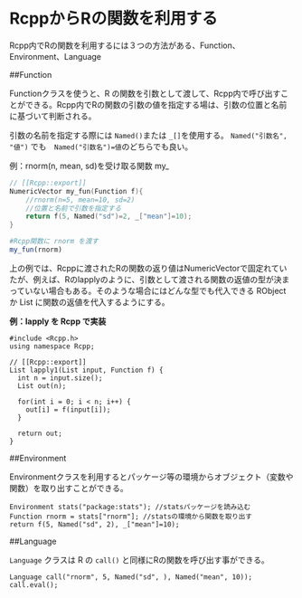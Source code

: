 # RcppからRの関数を利用する

Rcpp内でRの関数を利用するには３つの方法がある、Function、Environment、Language


##Function

Functionクラスを使うと、R の関数を引数として渡して、Rcpp内で呼び出すことができる。Rcpp内でRの関数の引数の値を指定する場は、引数の位置と名前に基づいて判断される。

引数の名前を指定する際には `Named()`または `_[]`を使用する。
`Named("引数名", "値")` でも　`Named("引数名")=値`のどちらでも良い。


例：rnorm(n, mean, sd)を受け取る関数 my_


```cpp
// [[Rcpp::export]]
NumericVector my_fun(Function f){
    //rnorm(n=5, mean=10, sd=2)
    //位置と名前で引数を指定する
    return f(5, Named("sd")=2, _["mean"]=10);
}

```

```r
#Rcpp関数に rnorm を渡す
my_fun(rnorm)

```
上の例では、Rcppに渡されたRの関数の返り値はNumericVectorで固定れていたが、例えば、Rのlapplyのように、引数として渡される関数の返値の型が決まっていない場合もある。そのような場合にはどんな型でも代入できる RObject か List に関数の返値を代入するようにする。

**例：lapply を Rcpp で実装**

```
#include <Rcpp.h>
using namespace Rcpp;

// [[Rcpp::export]]
List lapply1(List input, Function f) {
  int n = input.size();
  List out(n);

  for(int i = 0; i < n; i++) {
    out[i] = f(input[i]);
  }

  return out;
}
```


##Environment

Environmentクラスを利用するとパッケージ等の環境からオブジェクト（変数や関数）を取り出すことができる。

```
Environment stats("package:stats"); //statsパッケージを読み込む
Function rnorm = stats["rnorm"]; //statsの環境から関数を取り出す
return f(5, Named("sd", 2), _["mean"]=10);
```


##Language

`Language` クラスは R の `call()` と同様にRの関数を呼び出す事ができる。

```
Language call("rnorm", 5, Named("sd", ), Named("mean", 10));
call.eval();
```



